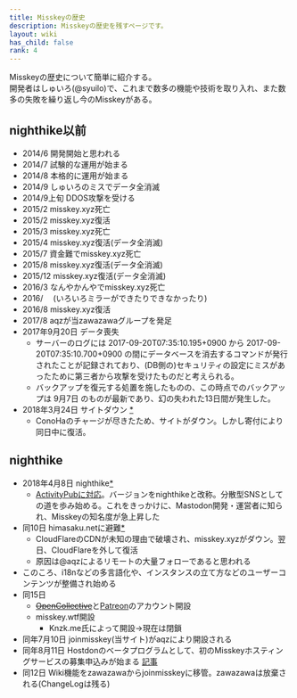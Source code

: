 ```yaml
---
title: Misskeyの歴史
description: Misskeyの歴史を残すページです。
layout: wiki
has_child: false
rank: 4
---
```


Misskeyの歴史について簡単に紹介する。  
開発者はしゅいろ(@syuilo)で、これまで数多の機能や技術を取り入れ、また数多の失敗を繰り返し今のMisskeyがある。

## nighthike以前

- 2014/6 開発開始と思われる
- 2014/7 試験的な運用が始まる
- 2014/8 本格的に運用が始まる
- 2014/9 しゅいろのミスでデータ全消滅
- 2014/9上旬 DDOS攻撃を受ける
- 2015/2 misskey.xyz死亡
- 2015/2 misskey.xyz復活
- 2015/3 misskey.xyz死亡
- 2015/4 misskey.xyz復活(データ全消滅)
- 2015/7 資金難でmisskey.xyz死亡
- 2015/8 misskey.xyz復活(データ全消滅)
- 2015/12 misskey.xyz復活(データ全消滅)
- 2016/3 なんやかんやでmisskey.xyz死亡
- 2016/　 (いろいろミラーができたりできなかったり)
- 2016/8 misskey.xyz復活
- 2017/8 aqzが当zawazawaグループを発足
- 2017年9月20日 データ喪失
  - サーバーのログには 2017-09-20T07:35:10.195+0900 から 2017-09-20T07:35:10.700+0900 の間にデータベースを消去するコマンドが発行されたことが記録されており、(DB側の)セキュリティの設定にミスがあったために第三者から攻撃を受けたものだと考えられる。
  - バックアップを復元する処置を施したものの、この時点でのバックアップは 9月7日 のものが最新であり、幻の失われた13日間が発生した。
- 2018年3月24日 サイトダウン [*](https://twitter.com/syuilo/status/977270402786344960)
  - ConoHaのチャージが尽きたため、サイトがダウン。しかし寄付により同日中に復活。

## nighthike

- 2018年4月8日 nighthike[*](https://twitter.com/misskey_xyz/status/982910410461343745)
  - [ActivityPubに対応](https://zawazawa.jp/misskey/topic/2/30)。バージョンをnighthikeと改称。分散型SNSとしての道を歩み始める。これをきっかけに、Mastodon開発・運営者に知られ、Misskeyの知名度が急上昇した
- 同10日 himasaku.netに避難[*](https://twitter.com/syuilo/status/983634753977909253)
  - CloudFlareのCDNが未知の理由で破壊され、misskey.xyzがダウン。翌日、CloudFlareを外して復活
  - 原因は@aqzによるリモートの大量フォローであると思われる
- このころ、i18nなどの多言語化や、インスタンスの立て方などのユーザーコンテンツが整備され始める
- 同15日
  - ~~[OpenCollective](https://opencollective.com/misskey)~~と[Patreon](https://www.patreon.com/syuilo)のアカウント開設
  - misskey.wtf開設
    * Knzk.me氏によって開設→現在は閉鎖
- 同年7月10日 joinmisskey(当サイト)がaqzにより開設される
- 同年8月11日 Hostdonのベータプログラムとして、初のMisskeyホスティングサービスの募集申込みが始まる [記事](../../blog/2018/08/12_3_hostdon/)
- 同12日 Wiki機能をzawazawaからjoinmisskeyに移管。zawazawaは放棄される(ChangeLogは残る)